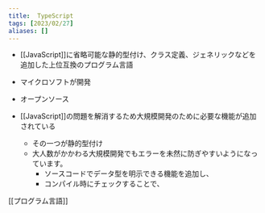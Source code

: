```yaml
---
title:  TypeScript
tags: [2023/02/27]
aliases: []
---
```


- [[JavaScript]]に省略可能な静的型付け、クラス定義、ジェネリックなどを追加した上位互換のプログラム言語
- マイクロソフトが開発
- オープンソース  

- [[JavaScript]]の問題を解消するため大規模開発のために必要な機能が追加されている
	- その一つが静的型付け
	- 大人数がかかわる大規模開発でもエラーを未然に防ぎやすいようになっています。
		- ソースコードでデータ型を明示できる機能を追加し、
		- コンパイル時にチェックすることで、

[[プログラム言語]]